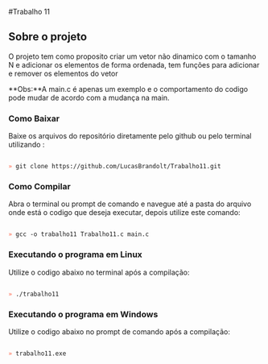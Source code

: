 #Trabalho 11
## Sobre o projeto 
O projeto tem como proposito criar um vetor não dinamico com o tamanho N e adicionar os elementos de forma ordenada, tem funções para adicionar e remover os elementos do vetor

**Obs:**A main.c é apenas um exemplo e o comportamento do codigo pode mudar de acordo com a mudança na main.

### Como Baixar 
  Baixe os arquivos do repositório diretamente pelo github ou pelo terminal utilizando :
  
<code>
<span style="color: tomato">»</span> git clone https://github.com/LucasBrandolt/Trabalho11.git
</code>


### Como Compilar
Abra o terminal ou prompt de comando e navegue até a pasta do arquivo onde está o codigo que deseja executar, depois utilize este comando:

<code>
<span style="color: tomato">»</span> gcc -o trabalho11 Trabalho11.c main.c
</code>


### Executando o programa em Linux
Utilize o codigo abaixo no terminal após a compilação:

<code>
<span style="color: tomato">»</span> ./trabalho11
</code>


### Executando o programa em Windows
Utilize o codigo abaixo no prompt de comando após a compilação:

<code>
<span style="color: tomato">»</span> trabalho11.exe
</code>
